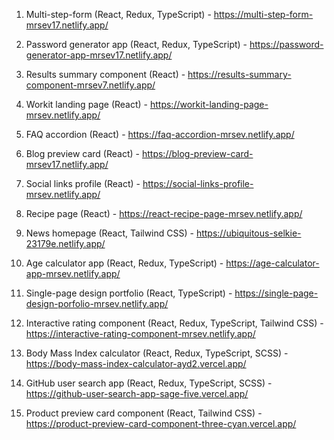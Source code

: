 1. Multi-step-form (React, Redux, TypeScript) - https://multi-step-form-mrsev17.netlify.app/

2. Password generator app (React, Redux, TypeScript) - https://password-generator-app-mrsev17.netlify.app/

3. Results summary component (React) - https://results-summary-component-mrsev7.netlify.app/

4. Workit landing page (React) - https://workit-landing-page-mrsev.netlify.app/

5. FAQ accordion (React) - https://faq-accordion-mrsev.netlify.app/

6. Blog preview card (React) - https://blog-preview-card-mrsev17.netlify.app/

7. Social links profile (React) - https://social-links-profile-mrsev.netlify.app/

8. Recipe page (React) - https://react-recipe-page-mrsev.netlify.app/

9. News homepage (React, Tailwind CSS) - https://ubiquitous-selkie-23179e.netlify.app/

10. Age calculator app (React, Redux, TypeScript) - https://age-calculator-app-mrsev.netlify.app/

11. Single-page design portfolio (React, TypeScript) - https://single-page-design-porfolio-mrsev.netlify.app/

12. Interactive rating component (React, Redux, TypeScript, Tailwind CSS) - https://interactive-rating-component-mrsev.netlify.app/

13. Body Mass Index calculator (React, Redux, TypeScript, SCSS) - https://body-mass-index-calculator-ayd2.vercel.app/

14. GitHub user search app (React, Redux, TypeScript, SCSS) - https://github-user-search-app-sage-five.vercel.app/

15. Product preview card component (React, Tailwind CSS) - https://product-preview-card-component-three-cyan.vercel.app/
